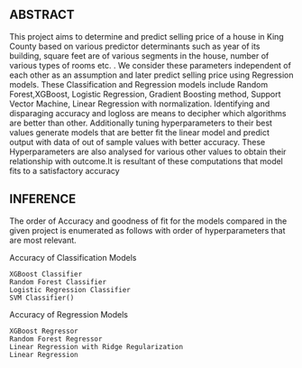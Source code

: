 ## ABSTRACT 
This project aims to determine and predict selling price of a house in King County based on various predictor determinants such as year of its building, square feet are of various segments in the house, number of various types of rooms etc. . We consider these parameters independent of each other as an assumption and later predict selling price using Regression models. These Classification and Regression models include Random Forest,XGBoost, Logistic Regression, Gradient Boosting method, Support Vector Machine, Linear Regression with normalization. Identifying and disparaging accuracy and logloss are means to decipher which algorithms are better than other. Additionally tuning hyperparameters to their best values generate models that are better fit the linear model and predict output with data of out of sample values with better accuracy. These Hyperparameters are also analysed for various other values to obtain their relationship with outcome.It is resultant of these computations that model fits to a satisfactory accuracy

## INFERENCE
The order of Accuracy and goodness of fit for the models compared in the given project is enumerated as follows with order of hyperparameters that are most relevant.

Accuracy of Classification Models

    XGBoost Classifier
    Random Forest Classifier
    Logistic Regression Classifier
    SVM Classifier()
    
Accuracy of Regression Models

    XGBoost Regressor
    Random Forest Regressor
    Linear Regression with Ridge Regularization
    Linear Regression
